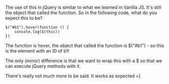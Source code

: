 
The use of this in jQuery is similar to what we learned in Vanilla JS. It's still the object that called the function. So in the following code, what do you expect this to be?

  
```
$("#b1").hover(function () {
    console.log($(this))
})
```
  

The function is hover, the object that called the function is $("#b1") - so this is the element with an ID of b1!

  

The only (minor) difference is that we want to wrap this with a $ so that we can execute jQuery methods with it.

  

There's really not much more to be said. It works as expected =]